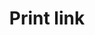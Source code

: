 ---
layout: component-documentation
sectionKey: Components
eleventyNavigation:
  parent: Components
title: Print link
description: A link with a print icon to help users print the current page
whenToUse:
whenNotToUse: 
accessibilty:
  'The print icon must be presentational and ignored by screen readers.
  

  Links in the component must:

  - accept focus
  
  - be focusable with a keyboard
  
  - be usable with a keyboard
  
  - indicate when they have focus
  
  - change in appearance when touched (in the touch-down state)
  
  - change in appearance when hovered
  
  - be usable with touch
  
  - be usable with [voice commands](https://www.w3.org/WAI/perspectives/voice.html)
  
  - have visible text
  
  - have meaningful text'
howItWorks:
  'This component renders two different outputs depending on whether a `href` is specified. By default, when no `href` is given, the component renders as a button and triggers a print action via JavaScript. In this case the component is hidden in environments where JavaScript is disabled and can be used as a progressive enhancement. When a `href` is specified the component renders as an anchor tag and navigates to that `href` without JavaScript, suitable for applications which have paths that trigger a print event on load.'
variations:
  0:
    title: With different text
    description: More info can be found in the [component guide](https://components.publishing.service.gov.uk/component-guide/print_link/with_different_text).
  1:
    title: With different href
    description:
      'You can specify a alternative `href` URL that will override the default behaviour. When a `href` is specified the print link will render as an anchor tag and be displayed even when JavaScript is disabled.


      More info can be found in the [component guide](https://components.publishing.service.gov.uk/component-guide/print_link/with_different_href).'
  2:
    title: With data attributes
    description:
      'Data attributes can be passed to the component as shown.


      Note that the component does not include built in tracking. If this is required consider using the [GA4 link tracker](https://github.com/alphagov/govuk_publishing_components/blob/main/docs/analytics-ga4/trackers/ga4-link-tracker.md).


      More info can be found in the [component guide](https://components.publishing.service.gov.uk/component-guide/print_link/with_data_attributes).'
  3:
    title: With custom margins
    description:
      'The component accepts a number for margin bottom from `0` to `9` (`0px` to `60px`) using the [GOV.UK Frontend spacing scale](https://design-system.service.gov.uk/styles/spacing/#the-responsive-spacing-scale). It defaults to having margin level `3` on top and bottom.


      More info can be found in the [component guide](https://components.publishing.service.gov.uk/component-guide/print_link/with_custom_margins).'
insights:
  0:
    title:
    link:
    description:
    date:
designLibraries:
  0:
    title:
    link:
issues:
  0:
    title:
    link:
issueLink:
---